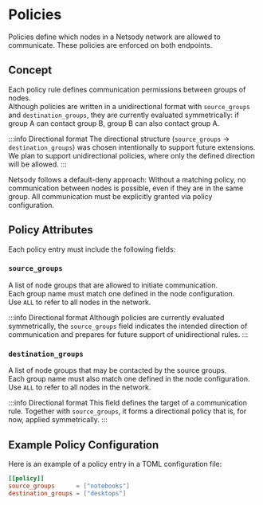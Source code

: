 # Policies

Policies define which nodes in a Netsody network are allowed to communicate. These policies are enforced on both endpoints.

## Concept

Each policy rule defines communication permissions between groups of nodes.  
Although policies are written in a unidirectional format with `source_groups` and `destination_groups`,
they are currently evaluated symmetrically: if group A can contact group B, group B can also contact group A.

:::info Directional format
The directional structure (`source_groups` → `destination_groups`) was chosen intentionally to support future extensions.  
We plan to support unidirectional policies, where only the defined direction will be allowed.
:::

Netsody follows a default-deny approach: Without a matching policy, no communication between nodes is possible, even if they are in the same group. All communication must be explicitly granted via policy configuration.

## Policy Attributes

Each policy entry must include the following fields:

### `source_groups`

A list of node groups that are allowed to initiate communication.  
Each group name must match one defined in the node configuration.  
Use `ALL` to refer to all nodes in the network.

:::info Directional format
Although policies are currently evaluated symmetrically, the `source_groups` field indicates the intended direction of communication and prepares for future support of unidirectional rules.
:::

### `destination_groups`

A list of node groups that may be contacted by the source groups.  
Each group name must also match one defined in the node configuration.  
Use `ALL` to refer to all nodes in the network.

:::info Directional format
This field defines the target of a communication rule. Together with `source_groups`, it forms a directional policy that is, for now, applied symmetrically.
:::

## Example Policy Configuration

Here is an example of a policy entry in a TOML configuration file:

```toml
[[policy]]
source_groups      = ["notebooks"]
destination_groups = ["desktops"]
```